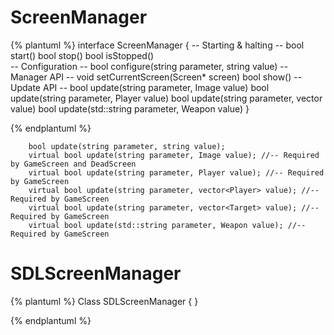 # ScreenManager

{% plantuml %}
interface ScreenManager {
-- Starting & halting --
bool start()
bool stop()
bool isStopped()       
-- Configuration --
bool configure(string parameter, string value)
-- Manager API --
void setCurrentScreen(Screen* screen)
bool show()
-- Update API --
bool update(string parameter, Image value)
bool update(string parameter, Player value)
bool update(string parameter, vector<Target> value)
bool update(std::string parameter, Weapon value)
}

{% endplantuml %}




        bool update(string parameter, string value);
        virtual bool update(string parameter, Image value); //-- Required by GameScreen and DeadScreen
        virtual bool update(string parameter, Player value); //-- Required by GameScreen
        virtual bool update(string parameter, vector<Player> value); //-- Required by GameScreen
        virtual bool update(string parameter, vector<Target> value); //-- Required by GameScreen
        virtual bool update(std::string parameter, Weapon value); //-- Required by GameScreen


# SDLScreenManager
{% plantuml %}
Class SDLScreenManager {
}

{% endplantuml %}



